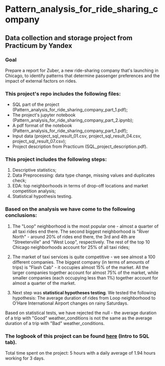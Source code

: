 # Pattern_analysis_for_ride_sharing_company
## Data collection and storage project from Practicum by Yandex

### Goal

Prepare a report for Zuber, a new ride-sharing company that's launching in Chicago, to identify patterns that determine passenger preferences and the impact of external factors on rides.

### This project's repo includes the following files:

- SQL part of the project (Pattern_analysis_for_ride_sharing_company_part_1.pdf);
- The project's jupyter notebook (Pattern_analysis_for_ride_sharing_company_part_2.ipynb);
- A pdf format of the notebook (Pattern_analysis_for_ride_sharing_company_part_1.pdf);
- Input data (project_sql_result_01.csv, project_sql_result_04.csv, project_sql_result_07.csv);
- Project description from Practicum (SQL_project_description.pdf).

### This project includes the following steps:

1. Descriptive statistics;
2. Data Preprocessing: data type change, missing values and duplicates check;
3. EDA: top neighborhoods in terms of drop-off locations and market competition analysis;
4. Statistical hypothesis testing.

### Based on the analysis we have come to the following conclusions:

1. The "Loop" neighborhood is the most popular one - almost a quarter of all taxi rides end there. The second biggest neighborhood is "River North" - around 20% of rides end there, the 3rd and 4th are "Streeterville" and "West Loop", respectively. The rest of the top 10 Chicago neighborhoods account for 25% of all taxi rides;

2. The market of taxi services is quite competitive - we see almost a 100 different companies. The biggest company (in terms of amounts of trips) is "Flash Cab" - it occupies almost 15% of the market. All the larger companies together account for almost 75% of the market, while smaller companies (each occupying less than 1%) together account for almost a quarter of the market.

3. Next step was **statistical hypotheses testing**. We tested the following hypothesis: The average duration of rides from Loop neighborhood to O'Hare International Airport changes on rainy Saturdays.

Based on statistical tests, we have rejected the null - the average duration of a trip with "Good" weather_conditions is not the same as the average duration of a trip with "Bad" weather_conditions.

### The logbook of this project can be found [here](https://docs.google.com/spreadsheets/d/1SrGdReexaSEomJGS6yR6cRwJtHA_XqpprnLaE7B6Ayg/edit#gid=1671139843) (Intro to SQL tab).
Total time spent on the project: 5 hours with a daily average of 1.94 hours working for 3 days.
